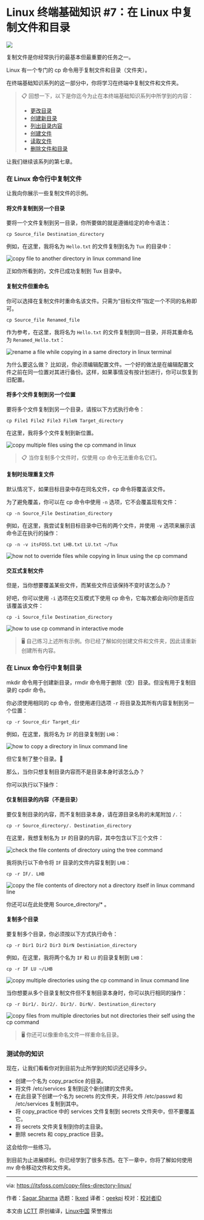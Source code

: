 [#]: subject: "Linux Terminal Basics #7: Copy Files and Directories in Linux"
[#]: via: "https://itsfoss.com/copy-files-directory-linux/"
[#]: author: "Sagar Sharma https://itsfoss.com/author/sagar/"
[#]: collector: "lkxed"
[#]: translator: "geekpi"
[#]: reviewer: " "
[#]: publisher: " "
[#]: url: " "

Linux 终端基础知识 #7：在 Linux 中复制文件和目录
======

![][1]

复制文件是你经常执行的最基本但最重要的任务之一。

Linux 有一个专门的 cp 命令用于复制文件和目录（文件夹）。

在终端基础知识系列的这一部分中，你将学习在终端中复制文件和文件夹。

> 📋 回想一下，以下是你迄今为止在本终端基础知识系列中所学到的内容：
> - [更改目录][2]
> - [创建新目录][3]
> - [列出目录内容][4]
> - [创建文件][5]
> - [读取文件][6]
> - [删除文件和目录][7]

让我们继续该系列的第七章。

### 在 Linux 命令行中复制文件

让我向你展示一些复制文件的示例。

#### 将文件复制到另一个目录

要将一个文件复制到另一目录，你所要做的就是遵循给定的命令语法：

```
cp Source_file Destination_directory
```

例如，在这里，我将名为 `Hello.txt` 的文件复制到名为 `Tux` 的目录中：

![copy file to another directory in linux command line][8]

正如你所看到的，文件已成功复制到 Tux 目录中。

#### 复制文件但重命名

你可以选择在复制文件时重命名该文件。只需为“目标文件”指定一个不同的名称即可。

```
cp Source_file Renamed_file
```

作为参考，在这里，我将名为 `Hello.txt` 的文件复制到同一目录，并将其重命名为 `Renamed_Hello.txt`：

![rename a file while copying in a same directory in linux terminal][9]

为什么要这么做？ 比如说，你必须编辑配置文件。一个好的做法是在编辑配置文件之前在同一位置对其进行备份。这样，如果事情没有按计划进行，你可以恢复到旧配置。

#### 将多个文件复制到另一个位置

要将多个文件复制到另一个目录，请按以下方式执行命令：

```
cp File1 File2 File3 FileN Target_directory
```

在这里，我将多个文件复制到新位置。

![copy multiple files using the cp command in linux][10]

> 📋 当你复制多个文件时，仅使用 cp 命令无法重命名它们。

#### 复制时处理重复文件

默认情况下，如果目标目录中存在同名文件，cp 命令将覆盖该文件。

为了避免覆盖，你可以在 cp 命令中使用 `-n` 选项，它不会覆盖现有文件：

```
cp -n Source_File Destination_directory
```

例如，在这里，我尝试复制目标目录中已有的两个文件，并使用 `-v` 选项来展示该命令正在执行的操作：

```
cp -n -v itsFOSS.txt LHB.txt LU.txt ~/Tux
```

![how not to override files while copying in linux using the cp command][11]

#### 交互式复制文件

但是，当你想要覆盖某些文件，而某些文件应该保持不变时该怎么办？

好吧，你可以使用 `-i` 选项在交互模式下使用 cp 命令，它每次都会询问你是否应该覆盖该文件：

```
cp -i Source_file Destination_directory
```

![how to use cp command in interactive mode][12]

> 🖥️ 自己练习上述所有示例。你已经了解如何创建文件和文件夹，因此请重新创建所有内容。

### 在 Linux 命令行中复制目录

mkdir 命令用于创建新目录，rmdir 命令用于删除（空）目录。但没有用于复制目录的 cpdir 命令。

你必须使用相同的 cp 命令，但使用递归选项 `-r` 将目录及其所有内容复制到另一个位置：

```
cp -r Source_dir Target_dir
```

例如，在这里，我将名为 `IF` 的目录复制到 `LHB`：

![how to copy a directory in linux command line][13]

但它复制了整个目录。🤨

那么，当你只想复制目录内容而不是目录本身时该怎么办？

你可以执行以下操作：

#### 仅复制目录的内容（不是目录）

要仅复制目录的内容，而不复制目录本身，请在源目录名称的末尾附加 `/.`：

```
cp -r Source_directory/. Destination_directory
```

在这里，我想复制名为 `IF` 的目录的内容，其中包含以下三个文件：

![check the file contents of directory using the tree command][14]

我将执行以下命令将 `IF` 目录的文件内容复制到 `LHB`：

```
cp -r IF/. LHB
```

![copy the file contents of directory not a directory itself in linux command line][15]

你还可以在此处使用 Source_directory/* 。

#### 复制多个目录

要复制多个目录，你必须按以下方式执行命令：

```
cp -r Dir1 Dir2 Dir3 DirN Destiniation_directory
```

例如，在这里，我将两个名为 `IF` 和 `LU` 的目录复制到 `LHB`：

```
cp -r IF LU ~/LHB
```

![copy multiple directories using the cp command in linux command line][16]

当你想要从多个目录复制文件但不复制目录本身时，你可以执行相同的操作：

```
cp -r Dir1/. Dir2/. Dir3/. DirN/. Destination_directory
```

![copy files from multiple directories but not directories their self using the cp command][17]

> 🖥️ 你还可以像重命名文件一样重命名目录。

### 测试你的知识

现在，让我们看看你对到目前为止所学到的知识还记得多少。

- 创建一个名为 copy_practice 的目录。
- 将文件 /etc/services 复制到这个新创建的文件夹。
- 在此目录下创建一个名为 secrets 的文件夹，并将文件 /etc/passwd 和 /etc/services 复制到其中。
- 将 copy_practice 中的 services 文件复制到 secrets 文件夹中，但不要覆盖它。
- 将 secrets 文件夹复制到你的主目录。
- 删除 secrets 和 copy_practice 目录。

这会给你一些练习。

到目前为止进展顺利。你已经学到了很多东西。在下一章中，你将了解如何使用 mv 命令移动文件和文件夹。

--------------------------------------------------------------------------------

via: https://itsfoss.com/copy-files-directory-linux/

作者：[Sagar Sharma][a]
选题：[lkxed][b]
译者：[geekpi](https://github.com/geekpi)
校对：[校对者ID](https://github.com/校对者ID)

本文由 [LCTT](https://github.com/LCTT/TranslateProject) 原创编译，[Linux中国](https://linux.cn/) 荣誉推出

[a]: https://itsfoss.com/author/sagar/
[b]: https://github.com/lkxed/
[1]: https://itsfoss.com/content/images/2023/03/linux-mega-packt.webp
[2]: https://itsfoss.com/change-directories/
[3]: https://itsfoss.com/make-directories/
[4]: https://itsfoss.com/list-directory-content/
[5]: https://itsfoss.com/create-files/
[6]: https://itsfoss.com/view-file-contents/
[7]: https://itsfoss.com/delete-files-folders-linux/
[8]: https://itsfoss.com/content/images/2023/02/copy-file-to-another-directory-in-linux-command-line.png
[9]: https://itsfoss.com/content/images/2023/02/rename-a-file-while-copying-in-a-same-directory-in-linux-terminal.png
[10]: https://itsfoss.com/content/images/2023/02/copy-multiple-files-using-the-cp-command-in-linux.png
[11]: https://itsfoss.com/content/images/2023/02/how-not-to-override-files-while-copying-in-linux-using-the-cp-command.png
[12]: https://itsfoss.com/content/images/2023/02/how-to-use-cp-command-in-interactive-mode.png
[13]: https://itsfoss.com/content/images/2023/02/how-to-copy-a-directory-in-linux-command-line.png
[14]: https://itsfoss.com/content/images/2023/02/check-the-file-contents-of-directory-using-the-tree-command.png
[15]: https://itsfoss.com/content/images/2023/02/copy-the-file-contents-of-directory-not-a-directory-itself-in-linux-command-line.png
[16]: https://itsfoss.com/content/images/2023/02/copy-multiple-directories-using-the-cp-command-in-linux-command-line.png
[17]: https://itsfoss.com/content/images/2023/02/copy-files-from-multiple-directories-but-not-directories-their-self-using-the-cp-command.png
